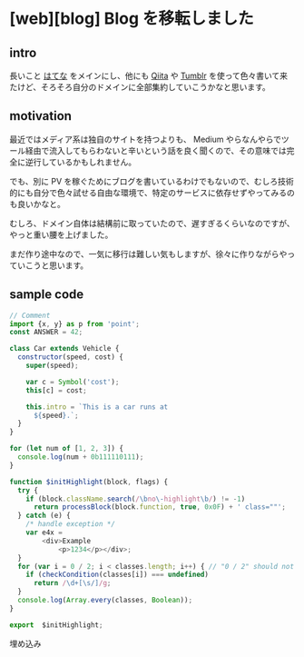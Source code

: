 # [web][blog] Blog を移転しました

## intro

長いこと [はてな](http://jxck.hatenablog.com/) をメインにし、他にも [Qiita](http://qiita.com/jxck_) や [Tumblr](http://jxck.tumblr.com/) を使って色々書いて来たけど、そろそろ自分のドメインに全部集約していこうかなと思います。


## motivation

最近ではメディア系は独自のサイトを持つよりも、 Medium やらなんやらでツール経由で流入してもらわないと辛いという話を良く聞くので、その意味では完全に逆行しているかもしれません。

でも、別に PV を稼ぐためにブログを書いているわけでもないので、むしろ技術的にも自分で色々試せる自由な環境で、特定のサービスに依存せずやってみるのも良いかなと。

むしろ、ドメイン自体は結構前に取っていたので、遅すぎるくらいなのですが、やっと重い腰を上げました。

まだ作り途中なので、一気に移行は難しい気もしますが、徐々に作りながらやっていこうと思います。

## sample code

```js
// Comment
import {x, y} as p from 'point';
const ANSWER = 42;

class Car extends Vehicle {
  constructor(speed, cost) {
    super(speed);

    var c = Symbol('cost');
    this[c] = cost;

    this.intro = `This is a car runs at
      ${speed}.`;
  }
}

for (let num of [1, 2, 3]) {
  console.log(num + 0b111110111);
}

function $initHighlight(block, flags) {
  try {
    if (block.className.search(/\bno\-highlight\b/) != -1)
      return processBlock(block.function, true, 0x0F) + ' class=""';
  } catch (e) {
    /* handle exception */
    var e4x =
        <div>Example
            <p>1234</p></div>;
  }
  for (var i = 0 / 2; i < classes.length; i++) { // "0 / 2" should not be parsed as regexp
    if (checkCondition(classes[i]) === undefined)
      return /\d+[\s/]/g;
  }
  console.log(Array.every(classes, Boolean));
}

export  $initHighlight;
```

埋め込み

```js:sample.js
```
